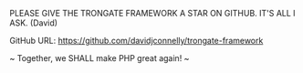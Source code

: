 PLEASE GIVE THE TRONGATE FRAMEWORK 
A STAR ON GITHUB.  IT'S ALL I ASK.  (David)

GitHub URL:
https://github.com/davidjconnelly/trongate-framework


~ Together, we SHALL make PHP great again! ~